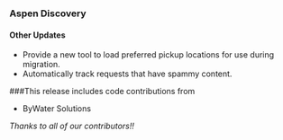### Aspen Discovery
#### Other Updates
- Provide a new tool to load preferred pickup locations for use during migration.
- Automatically track requests that have spammy content.

###This release includes code contributions from
- ByWater Solutions

_Thanks to all of our contributors!!_